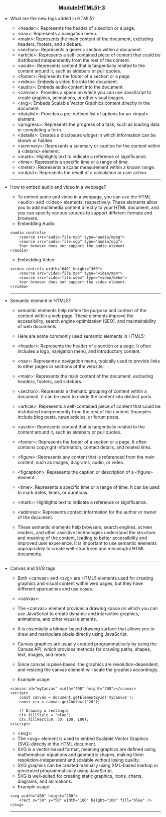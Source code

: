 
<h3 align="center"> <u>Module(HTML5)-3</u></h3>


* What are the new tags added in HTML5?
    - &lt;header&gt;: Represents the header of a section or a page.
    - &lt;nav&gt;: Represents a navigation menu.
    - &lt;main&gt;: Represents the main content of the document, excluding headers, footers, and sidebars.
    - &lt;section&gt;: Represents a generic section within a document.
    - &lt;article&gt;: Represents a self-contained piece of content that could be distributed independently from the rest of the content.
    - &lt;aside&gt;: Represents content that is tangentially related to the content around it, such as sidebars or pull quotes.
    - &lt;footer&gt;: Represents the footer of a section or a page.
    - &lt;video&gt;: Embeds a video file into the document.
    - &lt;audio&gt;: Embeds audio content into the document.
    - &lt;canvas&gt;: Provides a space on which you can use JavaScript to create graphics, animations, or other visual images.
    - &lt;svg&gt;: Embeds Scalable Vector Graphics content directly in the document.
    - &lt;datalist&gt;: Provides a pre-defined list of options for an &lt;input&gt; element.
    - &lt;progress&gt;: Represents the progress of a task, such as loading data or completing a form.
    - &lt;details&gt;: Creates a disclosure widget in which information can be shown or hidden.
    - &lt;summary&gt;: Represents a summary or caption for the content within a &lt;details&gt; element.
    - &lt;mark&gt;: Highlights text to indicate a reference or significance.
    - &lt;time&gt;: Represents a specific time or a range of time.
    - &lt;meter&gt;: Represents a scalar measurement within a known range.
    - &lt;output&gt;: Represents the result of a calculation or user action.
    -----
* How to embed audio and video in a webpage?
    - To embed audio and video in a webpage, you can use the HTML &lt;audio&gt; and &lt;video&gt; elements, respectively. These elements allow you to add multimedia content directly to your HTML document, and you can specify various sources to support different formats and browsers.
    - Embedding Audio:
    ```
    <audio controls>
        <source src="audio-file.mp3" type="audio/mpeg">
        <source src="audio-file.ogg" type="audio/ogg">
        Your browser does not support the audio element.
    </audio>
    ```
    - Embedding Video:
    ```
    <video controls width="640" height="360">
        <source src="video-file.mp4" type="video/mp4">
        <source src="video-file.webm" type="video/webm">
        Your browser does not support the video element.
    </video>
    ```
    ----
* Semantic element in HTML5?

    - semantic elements help define the purpose and context of the content within a web page. These elements improve the accessibility, search engine optimization (SEO), and maintainability of web documents.

    - Here are some commonly used semantic elements in HTML5:

    - &lt;header&gt;: Represents the header of a section or a page. It often includes a logo, navigation menu, and introductory content.

    - &lt;nav&gt;: Represents a navigation menu, typically used to provide links to other pages or sections of the website.

    - &lt;main&gt;: Represents the main content of the document, excluding headers, footers, and sidebars.

    - &lt;section&gt;: Represents a thematic grouping of content within a document. It can be used to divide the content into distinct parts.

    - &lt;article&gt;: Represents a self-contained piece of content that could be distributed independently from the rest of the content. Examples include blog posts, news articles, or forum posts.

    - &lt;aside&gt;: Represents content that is tangentially related to the content around it, such as sidebars or pull quotes.

    - &lt;footer&gt;: Represents the footer of a section or a page. It often contains copyright information, contact details, and related links.

    - &lt;figure&gt;: Represents any content that is referenced from the main content, such as images, diagrams, audio, or video.

    - &lt;figcaption&gt;: Represents the caption or description of a &lt;figure&gt; element.

    - &lt;time&gt;: Represents a specific time or a range of time. It can be used to mark dates, times, or durations.

    - &lt;mark&gt;: Highlights text to indicate a reference or significance.

    - &lt;address&gt;: Represents contact information for the author or owner of the document.

    - These semantic elements help browsers, search engines, screen readers, and other assistive technologies understand the structure and meaning of the content, leading to better accessibility and improved user experience. It is important to use semantic elements appropriately to create well-structured and meaningful HTML documents.
    ----
* Canvas and SVG tags

    - Both &lt;canvas&gt; and &lt;svg&gt; are HTML5 elements used for creating graphics and visual content within web pages, but they have different approaches and use cases.

    - &lt;canvas&gt;:
    - The &lt;canvas&gt; element provides a drawing space on which you can use JavaScript to create dynamic and interactive graphics, animations, and other visual elements.
    - It is essentially a bitmap-based drawing surface that allows you to draw and manipulate pixels directly using JavaScript.
   -  Canvas graphics are usually created programmatically by using the Canvas API, which provides methods for drawing paths, shapes, text, images, and more.
    - Since canvas is pixel-based, the graphics are resolution-dependent, and resizing the canvas element will scale the graphics accordingly.
    - Example usage:
    ```
    <canvas id="myCanvas" width="400" height="200"></canvas>
    <script>
        const canvas = document.getElementById('myCanvas');
        const ctx = canvas.getContext('2d');

        // Drawing a rectangle
        ctx.fillStyle = 'blue';
        ctx.fillRect(50, 50, 100, 100);
    </script>
    ```
    - &lt;svg&gt;:
    - The &lt;svg&gt; element is used to embed Scalable Vector Graphics (SVG) directly in the HTML document.
    - SVG is a vector-based format, meaning graphics are defined using mathematical equations and geometric shapes, making them resolution-independent and scalable without losing quality.
    - SVG graphics can be created manually using XML-based markup or generated programmatically using JavaScript.
    - SVG is well-suited for creating static graphics, icons, charts, diagrams, and animations.
    - Example usage:
    ```
    <svg width="400" height="200">
        <rect x="50" y="50" width="100" height="100" fill="blue" />
    </svg>
    ```
    ----
